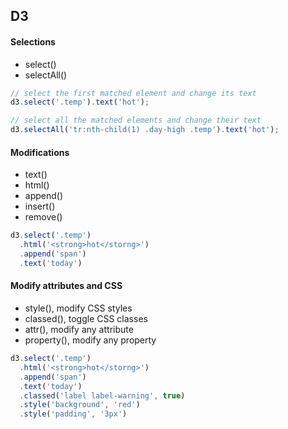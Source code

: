 ## D3

#### Selections

- select()
- selectAll()

```js
// select the first matched element and change its text
d3.select('.temp').text('hot');

// select all the matched elements and change their text
d3.selectAll('tr:nth-child(1) .day-high .temp').text('hot');
```

#### Modifications

- text()
- html()
- append()
- insert()
- remove()

```js
d3.select('.temp')
  .html('<strong>hot</storng>')
  .append('span')
  .text('today')
```

#### Modify attributes and CSS

- style(), modify CSS styles
- classed(), toggle CSS classes
- attr(), modify any attribute
- property(), modify any property

```js
d3.select('.temp')
  .html('<strong>hot</storng>')
  .append('span')
  .text('today')
  .classed('label label-warning', true)
  .style('background', 'red')
  .style('padding', '3px')
```
